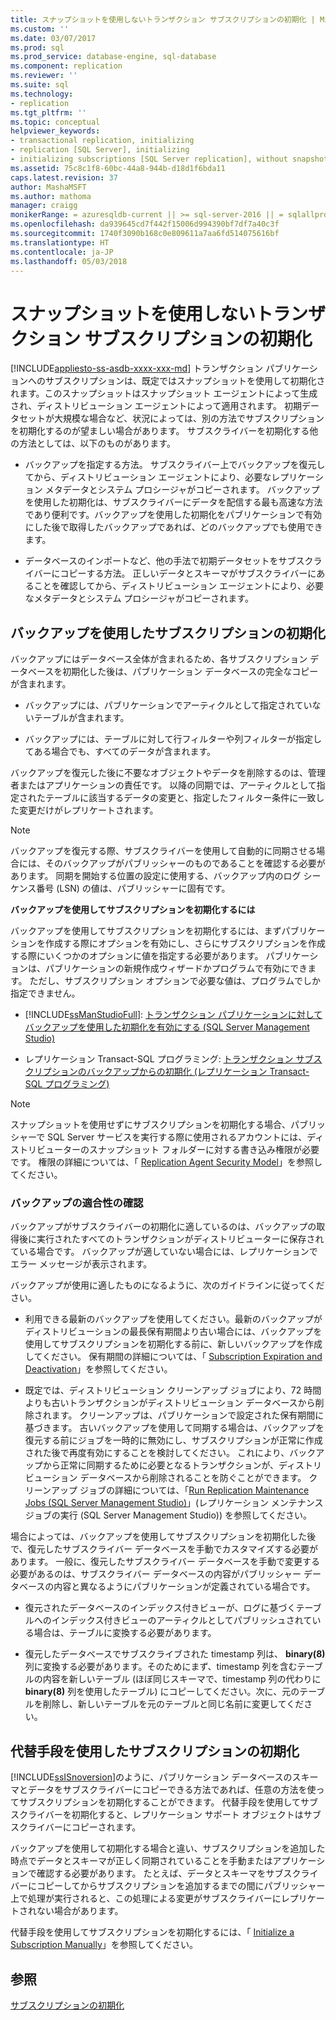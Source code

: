 ```yaml
---
title: スナップショットを使用しないトランザクション サブスクリプションの初期化 | Microsoft Docs
ms.custom: ''
ms.date: 03/07/2017
ms.prod: sql
ms.prod_service: database-engine, sql-database
ms.component: replication
ms.reviewer: ''
ms.suite: sql
ms.technology:
- replication
ms.tgt_pltfrm: ''
ms.topic: conceptual
helpviewer_keywords:
- transactional replication, initializing
- replication [SQL Server], initializing
- initializing subscriptions [SQL Server replication], without snapshots
ms.assetid: 75c8c1f8-60bc-44a8-944b-d18d1f6bda11
caps.latest.revision: 37
author: MashaMSFT
ms.author: mathoma
manager: craigg
monikerRange: = azuresqldb-current || >= sql-server-2016 || = sqlallproducts-allversions
ms.openlocfilehash: da939645cd7f442f15006d994390bf7df7a40c3f
ms.sourcegitcommit: 1740f3090b168c0e809611a7aa6fd514075616bf
ms.translationtype: HT
ms.contentlocale: ja-JP
ms.lasthandoff: 05/03/2018
---
```

# <a name="initialize-a-transactional-subscription-without-a-snapshot"></a>スナップショットを使用しないトランザクション サブスクリプションの初期化
[!INCLUDE[appliesto-ss-asdb-xxxx-xxx-md](../../includes/appliesto-ss-asdb-xxxx-xxx-md.md)]
  トランザクション パブリケーションへのサブスクリプションは、既定ではスナップショットを使用して初期化されます。このスナップショットはスナップショット エージェントによって生成され、ディストリビューション エージェントによって適用されます。 初期データセットが大規模な場合など、状況によっては、別の方法でサブスクリプションを初期化するのが望ましい場合があります。 サブスクライバーを初期化する他の方法としては、以下のものがあります。  
  
-   バックアップを指定する方法。 サブスクライバー上でバックアップを復元してから、ディストリビューション エージェントにより、必要なレプリケーション メタデータとシステム プロシージャがコピーされます。 バックアップを使用した初期化は、サブスクライバーにデータを配信する最も高速な方法であり便利です。バックアップを使用した初期化をパブリケーションで有効にした後で取得したバックアップであれば、どのバックアップでも使用できます。  
  
-   データベースのインポートなど、他の手法で初期データセットをサブスクライバーにコピーする方法。 正しいデータとスキーマがサブスクライバーにあることを確認してから、ディストリビューション エージェントにより、必要なメタデータとシステム プロシージャがコピーされます。  
  
## <a name="initializing-a-subscription-with-a-backup"></a>バックアップを使用したサブスクリプションの初期化  
 バックアップにはデータベース全体が含まれるため、各サブスクリプション データベースを初期化した後は、パブリケーション データベースの完全なコピーが含まれます。  
  
-   バックアップには、パブリケーションでアーティクルとして指定されていないテーブルが含まれます。  
  
-   バックアップには、テーブルに対して行フィルターや列フィルターが指定してある場合でも、すべてのデータが含まれます。  
  
 バックアップを復元した後に不要なオブジェクトやデータを削除するのは、管理者またはアプリケーションの責任です。 以降の同期では、アーティクルとして指定されたテーブルに該当するデータの変更と、指定したフィルター条件に一致した変更だけがレプリケートされます。  
  
> [!NOTE]  
>  バックアップを復元する際、サブスクライバーを使用して自動的に同期させる場合には、そのバックアップがパブリッシャーのものであることを確認する必要があります。 同期を開始する位置の設定に使用する、バックアップ内のログ シーケンス番号 (LSN) の値は、パブリッシャーに固有です。  
  
 **バックアップを使用してサブスクリプションを初期化するには**  
  
 バックアップを使用してサブスクリプションを初期化するには、まずパブリケーションを作成する際にオプションを有効にし、さらにサブスクリプションを作成する際にいくつかのオプションに値を指定する必要があります。 パブリケーションは、パブリケーションの新規作成ウィザードかプログラムで有効にできます。 ただし、サブスクリプション オプションで必要な値は、プログラムでしか指定できません。  
  
-   [!INCLUDE[ssManStudioFull](../../includes/ssmanstudiofull-md.md)]: [トランザクション パブリケーションに対してバックアップを使用した初期化を有効にする &#40;SQL Server Management Studio&#41;](../../relational-databases/replication/enable-initialization-with-backup-for-transactional-publications.md)  
  
-   レプリケーション Transact-SQL プログラミング: [トランザクション サブスクリプションのバックアップからの初期化 &#40;レプリケーション Transact-SQL プログラミング&#41;](../../relational-databases/replication/initialize-a-transactional-subscription-from-a-backup.md)  
  
> [!NOTE]  
>  スナップショットを使用せずにサブスクリプションを初期化する場合、パブリッシャーで SQL Server サービスを実行する際に使用されるアカウントには、ディストリビューターのスナップショット フォルダーに対する書き込み権限が必要です。 権限の詳細については、「 [Replication Agent Security Model](../../relational-databases/replication/security/replication-agent-security-model.md)」を参照してください。  
  
### <a name="ensuring-the-suitability-of-a-backup"></a>バックアップの適合性の確認  
 バックアップがサブスクライバーの初期化に適しているのは、バックアップの取得後に実行されたすべてのトランザクションがディストリビューターに保存されている場合です。 バックアップが適していない場合には、レプリケーションでエラー メッセージが表示されます。  
  
 バックアップが使用に適したものになるように、次のガイドラインに従ってください。  
  
-   利用できる最新のバックアップを使用してください。最新のバックアップがディストリビューションの最長保有期間より古い場合には、バックアップを使用してサブスクリプションを初期化する前に、新しいバックアップを作成してください。 保有期間の詳細については、「 [Subscription Expiration and Deactivation](../../relational-databases/replication/subscription-expiration-and-deactivation.md)」を参照してください。  
  
-   既定では、ディストリビューション クリーンアップ ジョブにより、72 時間よりも古いトランザクションがディストリビューション データベースから削除されます。 クリーンアップは、パブリケーションで設定された保有期間に基づきます。 古いバックアップを使用して同期する場合は、バックアップを復元する前にジョブを一時的に無効にし、サブスクリプションが正常に作成された後で再度有効にすることを検討してください。 これにより、バックアップから正常に同期するために必要となるトランザクションが、ディストリビューション データベースから削除されることを防ぐことができます。 クリーンアップ ジョブの詳細については、「[Run Replication Maintenance Jobs &#40;SQL Server Management Studio&#41;](../../relational-databases/replication/administration/run-replication-maintenance-jobs-sql-server-management-studio.md)」(レプリケーション メンテナンス ジョブの実行 &#40;SQL Server Management Studio&#41;) を参照してください。  
  
 場合によっては、バックアップを使用してサブスクリプションを初期化した後で、復元したサブスクライバー データベースを手動でカスタマイズする必要があります。 一般に、復元したサブスクライバー データベースを手動で変更する必要があるのは、サブスクライバー データベースの内容がパブリッシャー データベースの内容と異なるようにパブリケーションが定義されている場合です。  
  
-   復元されたデータベースのインデックス付きビューが、ログに基づくテーブルへのインデックス付きビューのアーティクルとしてパブリッシュされている場合は、テーブルに変換する必要があります。  
  
-   復元したデータベースでサブスクライブされた timestamp 列は、 **binary(8)** 列に変換する必要があります。そのためにまず、timestamp 列を含むテーブルの内容を新しいテーブル (ほぼ同じスキーマで、timestamp 列の代わりに **binary(8)** 列を使用したテーブル) にコピーしてください。次に、元のテーブルを削除し、新しいテーブルを元のテーブルと同じ名前に変更してください。  
  
## <a name="initializing-a-subscription-with-an-alternative-method"></a>代替手段を使用したサブスクリプションの初期化  
 [!INCLUDE[ssISnoversion](../../includes/ssisnoversion-md.md)]のように、パブリケーション データベースのスキーマとデータをサブスクライバーにコピーできる方法であれば、任意の方法を使ってサブスクリプションを初期化することができます。 代替手段を使用してサブスクライバーを初期化すると、レプリケーション サポート オブジェクトはサブスクライバーにコピーされます。  
  
 バックアップを使用して初期化する場合と違い、サブスクリプションを追加した時点でデータとスキーマが正しく同期されていることを手動またはアプリケーションで確認する必要があります。 たとえば、データとスキーマをサブスクライバーにコピーしてからサブスクリプションを追加するまでの間にパブリッシャー上で処理が実行されると、この処理による変更がサブスクライバーにレプリケートされない場合があります。  
  
 代替手段を使用してサブスクリプションを初期化するには、「 [Initialize a Subscription Manually](../../relational-databases/replication/initialize-a-subscription-manually.md)」を参照してください。  
  
## <a name="see-also"></a>参照  
 [サブスクリプションの初期化](../../relational-databases/replication/initialize-a-subscription.md)  
  
  
